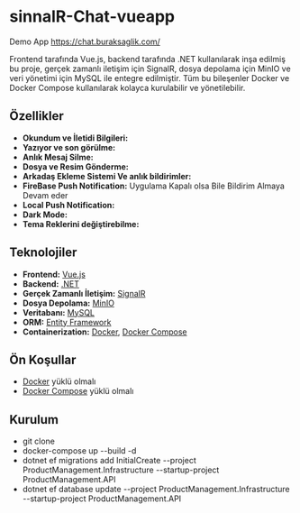 # sinnalR-Chat-vueapp

Demo App
https://chat.buraksaglik.com/

Frontend tarafında Vue.js, backend tarafında .NET kullanılarak inşa edilmiş bu proje, gerçek zamanlı iletişim için SignalR, dosya depolama için MinIO ve veri yönetimi için MySQL ile entegre edilmiştir. Tüm bu bileşenler Docker ve Docker Compose kullanılarak kolayca kurulabilir ve yönetilebilir.

## Özellikler

- **Okundum ve İletidi Bilgileri:**
- **Yazıyor ve son görülme:**
- **Anlık Mesaj Silme:**
- **Dosya ve Resim Gönderme:**
- **Arkadaş Ekleme Sistemi Ve anlık bildirimler:**
- **FireBase Push Notification:** Uygulama Kapalı olsa Bile Bildirim Almaya Devam eder
- **Local Push Notification:**
- **Dark Mode:**
- **Tema Reklerini değiştirebilme:**

## Teknolojiler

- **Frontend:** [Vue.js](https://vuejs.org/)
- **Backend:** [.NET](https://dotnet.microsoft.com/)
- **Gerçek Zamanlı İletişim:** [SignalR](https://dotnet.microsoft.com/apps/aspnet/signalr)
- **Dosya Depolama:** [MinIO](https://min.io/)
- **Veritabanı:** [MySQL](https://www.mysql.com/)
- **ORM:** [Entity Framework](https://docs.microsoft.com/en-us/ef/)
- **Containerization:** [Docker](https://www.docker.com/), [Docker Compose](https://docs.docker.com/compose/)

## Ön Koşullar

- [Docker](https://www.docker.com/get-started) yüklü olmalı
- [Docker Compose](https://docs.docker.com/compose/install/) yüklü olmalı

## Kurulum

- git clone
- docker-compose up --build -d
- dotnet ef migrations add InitialCreate --project ProductManagement.Infrastructure --startup-project ProductManagement.API
- dotnet ef database update --project ProductManagement.Infrastructure --startup-project ProductManagement.API
